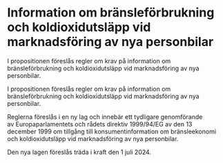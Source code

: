 # Information om bränsleförbrukning och koldioxidutsläpp vid marknadsföring av nya personbilar

I propositionen föreslås regler om krav på information om bränsleförbrukning och koldioxidutsläpp vid marknadsföring av nya personbilar.

I propositionen föreslås regler om krav på information om bränsleförbrukning och koldioxidutsläpp vid marknadsföring av nya personbilar.

Reglerna föreslås i en ny lag och innebär ett tydligare genomförande av Europaparlamentets och rådets direktiv 1999/94/EG av den 13 december 1999 om tillgång till konsumentinformation om bränsleekonomi och koldioxidutsläpp vid marknadsföring av nya personbilar.

Den nya lagen föreslås träda i kraft den 1 juli 2024.
